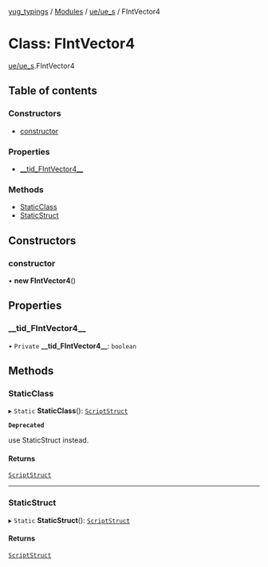 [yug_typings](../README.md) / [Modules](../modules.md) / [ue/ue\_s](../modules/ue_ue_s.md) / FIntVector4

# Class: FIntVector4

[ue/ue_s](../modules/ue_ue_s.md).FIntVector4

## Table of contents

### Constructors

- [constructor](ue_ue_s.FIntVector4.md#constructor)

### Properties

- [\_\_tid\_FIntVector4\_\_](ue_ue_s.FIntVector4.md#__tid_fintvector4__)

### Methods

- [StaticClass](ue_ue_s.FIntVector4.md#staticclass)
- [StaticStruct](ue_ue_s.FIntVector4.md#staticstruct)

## Constructors

### constructor

• **new FIntVector4**()

## Properties

### \_\_tid\_FIntVector4\_\_

• `Private` **\_\_tid\_FIntVector4\_\_**: `boolean`

## Methods

### StaticClass

▸ `Static` **StaticClass**(): [`ScriptStruct`](ue_ue.ScriptStruct.md)

**`Deprecated`**

use StaticStruct instead.

#### Returns

[`ScriptStruct`](ue_ue.ScriptStruct.md)

___

### StaticStruct

▸ `Static` **StaticStruct**(): [`ScriptStruct`](ue_ue.ScriptStruct.md)

#### Returns

[`ScriptStruct`](ue_ue.ScriptStruct.md)
